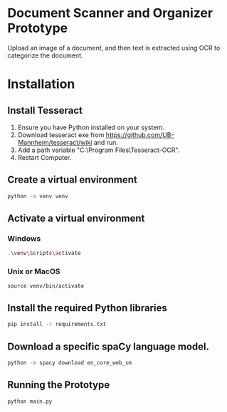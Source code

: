 
# Document Scanner and Organizer Prototype

Upload an image of a document, and then text is extracted using OCR to categorize the document.

# Installation

## Install Tesseract

1. Ensure you have Python installed on your system.
2. Download tesseract exe from https://github.com/UB-Mannheim/tesseract/wiki and run.
3. Add a path variable "C:\Program Files\Tesseract-OCR".
4. Restart Computer.

## Create a virtual environment
```bash
python -m venv venv
```

## Activate a virtual environment

### Windows
```bash
.\venv\Scripts\activate  
```

### Unix or MacOS
```
source venv/bin/activate 
```

## Install the required Python libraries
```bash
pip install -r requirements.txt
```

## Download a specific spaCy language model.
```bash
python -m spacy download en_core_web_sm
```



## Running the Prototype
```bash
python main.py
```



